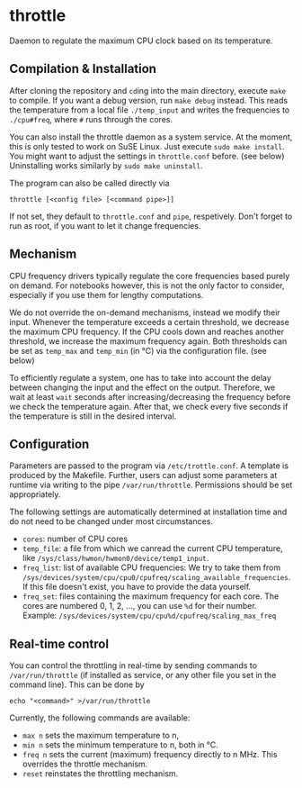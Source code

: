 throttle
========

Daemon to regulate the maximum CPU clock based on its temperature.

Compilation & Installation
--------------------------
After cloning the repository and `cd`ing into the main directory, execute `make` to compile. If you want a debug version, run `make debug` instead. This reads the temperature from  a local file `./temp_input` and writes the frequencies to `./cpu#freq`, where `#` runs through the cores.

You can also install the throttle daemon as a system service. At the moment, this is only tested to work on SuSE Linux. Just execute `sudo make install`. You might want to adjust the settings in `throttle.conf` before. (see below) Uninstalling works similarly by `sudo make uninstall`.

The program can also be called directly via

	throttle [<config file> [<command pipe>]]

If not set, they default to `throttle.conf` and `pipe`, respetively. Don't forget to run as root, if you want to let it change frequencies.

Mechanism
---------
CPU frequency drivers typically regulate the core frequencies based purely on demand. For notebooks however, this is not the only factor to consider, especially if you use them for lengthy computations.

We do not override the on-demand mechanisms, instead we modify their input. Whenever the temperature exceeds a certain threshold, we decrease the maximum CPU frequency. If the CPU cools down and reaches another threshold, we increase the maximum frequency again. Both thresholds can be set as `temp_max` and `temp_min` (in °C) via the configuration file. (see below)

To efficiently regulate a system, one has to take into account the delay between changing the input and the effect on the output. Therefore, we wait at least `wait` seconds after increasing/decreasing the frequency before we check the temperature again. After that, we check every five seconds if the temperature is still in the desired interval.

Configuration
-------------
Parameters are passed to the program via `/etc/trottle.conf`. A template is produced by the Makefile. Further, users can adjust some parameters at runtime via writing to the pipe `/var/run/throttle`. Permissions should be set appropriately.

The following settings are automatically determined at installation time and do not need to be changed under most circumstances.
- `cores`: number of CPU cores
- `temp_file`: a file from which we canread the current CPU temperature, like `/sys/class/hwmon/hwmon0/device/temp1_input`.
- `freq_list`: list of available CPU frequencies: We try to take them from `/sys/devices/system/cpu/cpu0/cpufreq/scaling_available_frequencies`. If this file doesn't exist, you have to provide the data yourself.
- `freq_set`: files containing the maximum frequency for each core. The cores are numbered 0, 1, 2, ..., you can use `%d` for their number. Example: `/sys/devices/system/cpu/cpu%d/cpufreq/scaling_max_freq`

Real-time control
-----------------
You can control the throttling in real-time by sending commands to `/var/run/throttle` (if installed as service, or any other file you set in the command line). This can be done by

	echo "<command>" >/var/run/throttle

Currently, the following commands are available:

*	`max n` sets the maximum temperature to n,
*	`min n` sets the minimum temperature to n, both in °C.
*	`freq n` sets the current (maximum) frequency directly to n MHz. This overrides the throttle mechanism.
*	`reset` reinstates the throttling mechanism.
